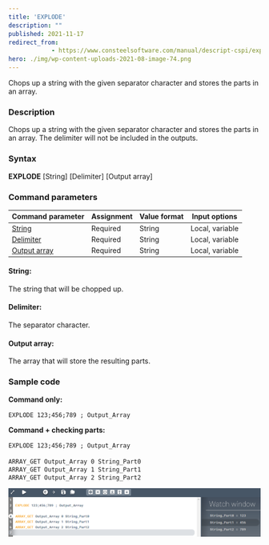 ```yaml
---
title: 'EXPLODE'
description: ""
published: 2021-11-17
redirect_from: 
            - https://www.consteelsoftware.com/manual/descript-cspi/explode/
hero: ./img/wp-content-uploads-2021-08-image-74.png
---
```


Chops up a string with the given separator character and stores the parts in an array.

### Description

Chops up a string with the given separator character and stores the parts in an array. The delimiter will not be included in the outputs.

### Syntax

**EXPLODE** \[String] \[Delimiter] [Output array]  

### Command parameters

| **Command parameter**            | **Assignment** | **Value format** | **Input options** |
| -------------------------------- | -------------- | ---------------- | ----------------- |
| [String](#string)                | Required       | String           | Local, variable   |
| [Delimiter](#delimiter)          | Required       | String           | Local, variable   |
| [Output array](#output-variable) | Required       | String           | Local, variable   |

#### String:
The string that will be chopped up.

#### Delimiter:
The separator character.

#### Output array:
The array that will store the resulting parts.

### Sample code

**Command only:**

```
EXPLODE 123;456;789 ; Output_Array
```

**Command + checking parts:**

```
EXPLODE 123;456;789 ; Output_Array

ARRAY_GET Output_Array 0 String_Part0
ARRAY_GET Output_Array 1 String_Part1
ARRAY_GET Output_Array 2 String_Part2
```

![](./img/wp-content-uploads-2021-08-image-74.png)

